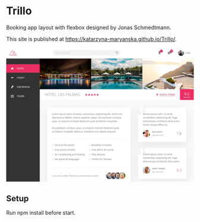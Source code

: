 # Trillo
Booking app layout with flexbox designed by Jonas Schmedtmann.

This site is published at https://katarzyna-maryanska.github.io/Trillo/.

![](img/Trillo.jpg)

## Setup
Run npm install before start.
